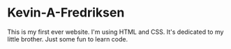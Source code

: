 # Kevin-A-Fredriksen
This is my first ever website. I'm using HTML and CSS. It's dedicated to my little brother. Just some fun to learn code.
